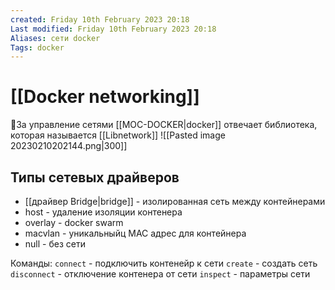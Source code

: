 ```yaml
---
created: Friday 10th February 2023 20:18
Last modified: Friday 10th February 2023 20:18
Aliases: сети docker
Tags: docker
---
```


# [[Docker networking]]

📌За управление сетями [[MOC-DOCKER|docker]] отвечает библиотека, которая называется [[Libnetwork]]
![[Pasted image 20230210202144.png|300]]

## Типы сетевых драйверов
- [[драйвер Bridge|bridge]] - изолированная сеть между контейнерами
- host - удаление изоляции контенера
- overlay - docker swarm
- macvlan - уникальныйц MAC адрес для контейнера
- null - без сети

Команды:
`connect` - подключить контенейр к сети
`create` - создать сеть
`disconnect` - отключение контенера от сети
`inspect` - параметры сети
